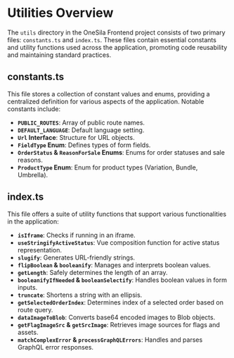 
# Utilities Overview

The `utils` directory in the OneSila Frontend project consists of two primary files: `constants.ts` and `index.ts`. These files contain essential constants and utility functions used across the application, promoting code reusability and maintaining standard practices.

## constants.ts

This file stores a collection of constant values and enums, providing a centralized definition for various aspects of the application. Notable constants include:

- **`PUBLIC_ROUTES`**: Array of public route names.
- **`DEFAULT_LANGUAGE`**: Default language setting.
- **`Url` Interface**: Structure for URL objects.
- **`FieldType` Enum**: Defines types of form fields.
- **`OrderStatus` & `ReasonForSale` Enums**: Enums for order statuses and sale reasons.
- **`ProductType` Enum**: Enum for product types (Variation, Bundle, Umbrella).

## index.ts

This file offers a suite of utility functions that support various functionalities in the application:

- **`isIframe`**: Checks if running in an iframe.
- **`useStringifyActiveStatus`**: Vue composition function for active status representation.
- **`slugify`**: Generates URL-friendly strings.
- **`flipBoolean` & `booleanify`**: Manages and interprets boolean values.
- **`getLength`**: Safely determines the length of an array.
- **`booleanifyIfNeeded` & `booleanSelectify`**: Handles boolean values in form inputs.
- **`truncate`**: Shortens a string with an ellipsis.
- **`getSelectedOrderIndex`**: Determines index of a selected order based on route query.
- **`dataImageToBlob`**: Converts base64 encoded images to Blob objects.
- **`getFlagImageSrc` & `getSrcImage`**: Retrieves image sources for flags and assets.
- **`matchComplexError` & `processGraphQLErrors`**: Handles and parses GraphQL error responses.